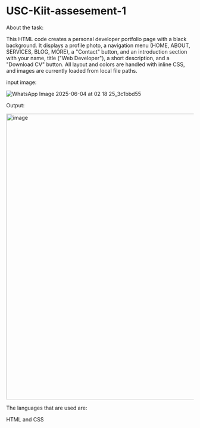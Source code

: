 # USC-Kiit-assesement-1
About the task:


This HTML code creates a personal developer portfolio page with a black background. It displays a profile photo, a navigation menu (HOME, ABOUT, SERVICES, BLOG, MORE), a "Contact" button, and an introduction section with your name, title ("Web Developer"), a short description, and a "Download CV" button. All layout and colors are handled with inline CSS, and images are currently loaded from local file paths.


input image:

![WhatsApp Image 2025-06-04 at 02 18 25_3c1bbd55](https://github.com/user-attachments/assets/0dd7c17c-8df3-4645-8e70-4ec005c8f7df)


Output:


<img width="767" alt="image" src="https://github.com/user-attachments/assets/6fb57610-7898-4b1f-88df-6df014a8e377" />



The languages that are used are:


HTML and CSS
